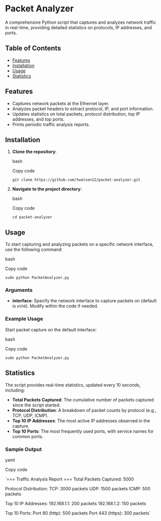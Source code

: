Packet Analyzer
===============

A comprehensive Python script that captures and analyzes network traffic in real-time, providing detailed statistics on protocols, IP addresses, and ports.

Table of Contents
-----------------

-   [Features](#features)
-   [Installation](#installation)
-   [Usage](#usage)
-   [Statistics](#statistics)

Features
--------

-   Captures network packets at the Ethernet layer.
-   Analyzes packet headers to extract protocol, IP, and port information.
-   Updates statistics on total packets, protocol distribution, top IP addresses, and top ports.
-   Prints periodic traffic analysis reports.

Installation
------------

1.  **Clone the repository**:

    bash

    Copy code

    `git clone https://github.com/twatson12/packet-analyzer.git`

2.  **Navigate to the project directory**:

    bash

    Copy code

    `cd packet-analyzer`


Usage
-----

To start capturing and analyzing packets on a specific network interface, use the following command:

bash

Copy code

`sudo python PacketAnalyzer.py`

### Arguments

-   **interface**: Specify the network interface to capture packets on (default is `eth0`). Modify within the code if needed.

### Example Usage

Start packet capture on the default interface:

bash

Copy code

`sudo python PacketAnalyzer.py`

Statistics
----------

The script provides real-time statistics, updated every 10 seconds, including:

-   **Total Packets Captured**: The cumulative number of packets captured since the script started.
-   **Protocol Distribution**: A breakdown of packet counts by protocol (e.g., TCP, UDP, ICMP).
-   **Top 10 IP Addresses**: The most active IP addresses observed in the capture.
-   **Top 10 Ports**: The most frequently used ports, with service names for common ports.

### Sample Output

yaml

Copy code

`=== Traffic Analysis Report ===
Total Packets Captured: 5000

Protocol Distribution:
  TCP: 3000 packets
  UDP: 1500 packets
  ICMP: 500 packets

Top 10 IP Addresses:
  192.168.1.1: 200 packets
  192.168.1.2: 150 packets

Top 10 Ports:
  Port 80 (http): 500 packets
  Port 443 (https): 300 packets`
